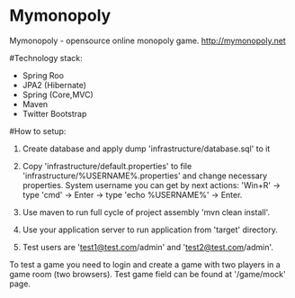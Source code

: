 Mymonopoly
==========

Mymonopoly - opensource online monopoly game.
http://mymonopoly.net

#Technology stack:
* Spring Roo
* JPA2 (Hibernate)
* Spring (Core,MVC)
* Maven
* Twitter Bootstrap



#How to setup:

1) Create database and apply dump 'infrastructure/database.sql' to it

2) Copy 'infrastructure/default.properties' to file 'infrastructure/%USERNAME%.properties' and change necessary
properties. System username you can get by next actions: 'Win+R' -> type 'cmd' -> Enter -> type 'echo %USERNAME%' -> Enter.

3) Use maven to run full cycle of project assembly 'mvn clean install'.

4) Use your application server to run application from 'target' directory.

5) Test users are 'test1@test.com/admin' and 'test2@test.com/admin'.



To test a game you need to login and create a game with two players in a game room (two browsers).
Test game field can be found at '/game/mock' page.

